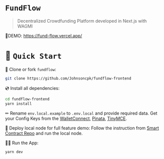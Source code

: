 # `FundFlow`

> Decentralized Crowdfunding Platform developed in Next.js with WAGMI

🚀DEMO: https://fund-flow.vercel.app/

# 🚀 `Quick Start`

📄 Clone or fork `fundflow`:

```sh
git clone https://github.com/Johnsoncpk/fundflow-frontend
```

💿 Install all dependencies:

```sh
cd fundflow-frontend
yarn install
```

✏ Rename `env.local.example` to `.env.local` and provide required data. Get your Config Keys from the [WalletConnect](https://walletconnect.com/), [Pinata](https://www.pinata.cloud/), [TinyMCE](https://www.tiny.cloud/).

📄 Deploy local node for full feature demo:
Follow the instruction from [Smart Contract Repo](https://github.com/Johnsoncpk/fundflow-smart-contract) and run the local node.

🚴‍♂️ Run the App:

```sh
yarn dev
```